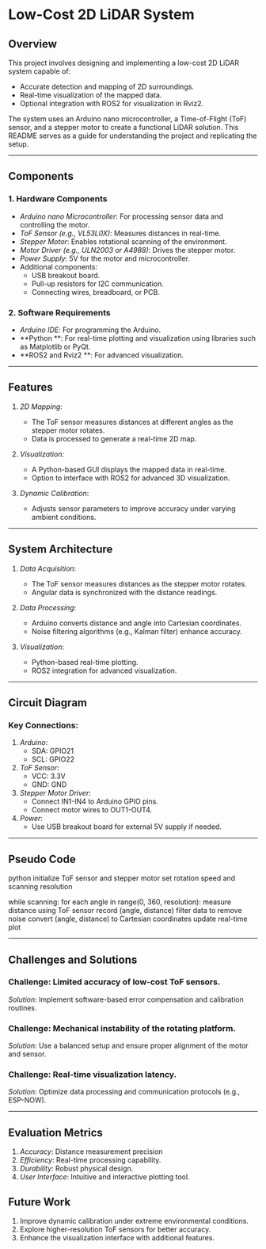 # Low-Cost 2D LiDAR System

## Overview
This project involves designing and implementing a low-cost 2D LiDAR system capable of:

- Accurate detection and mapping of 2D surroundings.
- Real-time visualization of the mapped data.
- Optional integration with ROS2 for visualization in Rviz2.

The system uses an Arduino nano microcontroller, a Time-of-Flight (ToF) sensor, and a stepper motor to create a functional LiDAR solution. This README serves as a guide for understanding the project and replicating the setup.

---

## Components

### 1. Hardware Components
- *Arduino nano Microcontroller*: For processing sensor data and controlling the motor.
- *ToF Sensor (e.g., VL53L0X)*: Measures distances in real-time.
- *Stepper Motor*: Enables rotational scanning of the environment.
- *Motor Driver (e.g., ULN2003 or A4988)*: Drives the stepper motor.
- *Power Supply*: 5V for the motor and microcontroller.
- Additional components:
  - USB breakout board.
  - Pull-up resistors for I2C communication.
  - Connecting wires, breadboard, or PCB.

### 2. Software Requirements
- *Arduino IDE*: For programming the Arduino.
- **Python **: For real-time plotting and visualization using libraries such as Matplotlib or PyQt.
- **ROS2 and Rviz2 **: For advanced visualization.

---

## Features

1. *2D Mapping*:
   - The ToF sensor measures distances at different angles as the stepper motor rotates.
   - Data is processed to generate a real-time 2D map.

2. *Visualization*:
   - A Python-based GUI displays the mapped data in real-time.
   - Option to interface with ROS2 for advanced 3D visualization.

3. *Dynamic Calibration*:
   - Adjusts sensor parameters to improve accuracy under varying ambient conditions.

---

## System Architecture

1. *Data Acquisition*:
   - The ToF sensor measures distances as the stepper motor rotates.
   - Angular data is synchronized with the distance readings.

2. *Data Processing*:
   - Arduino converts distance and angle into Cartesian coordinates.
   - Noise filtering algorithms (e.g., Kalman filter) enhance accuracy.

3. *Visualization*:
   - Python-based real-time plotting.
   - ROS2 integration for advanced visualization.

---

## Circuit Diagram

### Key Connections:
1. *Arduino*:
   - SDA: GPIO21
   - SCL: GPIO22
2. *ToF Sensor*:
   - VCC: 3.3V
   - GND: GND
3. *Stepper Motor Driver*:
   - Connect IN1-IN4 to Arduino GPIO pins.
   - Connect motor wires to OUT1-OUT4.
4. *Power*:
   - Use USB breakout board for external 5V supply if needed.


---

## Pseudo Code
python
initialize ToF sensor and stepper motor
set rotation speed and scanning resolution

while scanning:
    for each angle in range(0, 360, resolution):
        measure distance using ToF sensor
        record (angle, distance)
    filter data to remove noise
    convert (angle, distance) to Cartesian coordinates
    update real-time plot


---

## Challenges and Solutions

### Challenge: Limited accuracy of low-cost ToF sensors.
*Solution*: Implement software-based error compensation and calibration routines.

### Challenge: Mechanical instability of the rotating platform.
*Solution*: Use a balanced setup and ensure proper alignment of the motor and sensor.

### Challenge: Real-time visualization latency.
*Solution*: Optimize data processing and communication protocols (e.g., ESP-NOW).

---

## Evaluation Metrics

1. *Accuracy*: Distance measurement precision 
2. *Efficiency*: Real-time processing capability.
3. *Durability*: Robust physical design.
4. *User Interface*: Intuitive and interactive plotting tool.


## Future Work

1. Improve dynamic calibration under extreme environmental conditions.
2. Explore higher-resolution ToF sensors for better accuracy.
3. Enhance the visualization interface with additional features.
